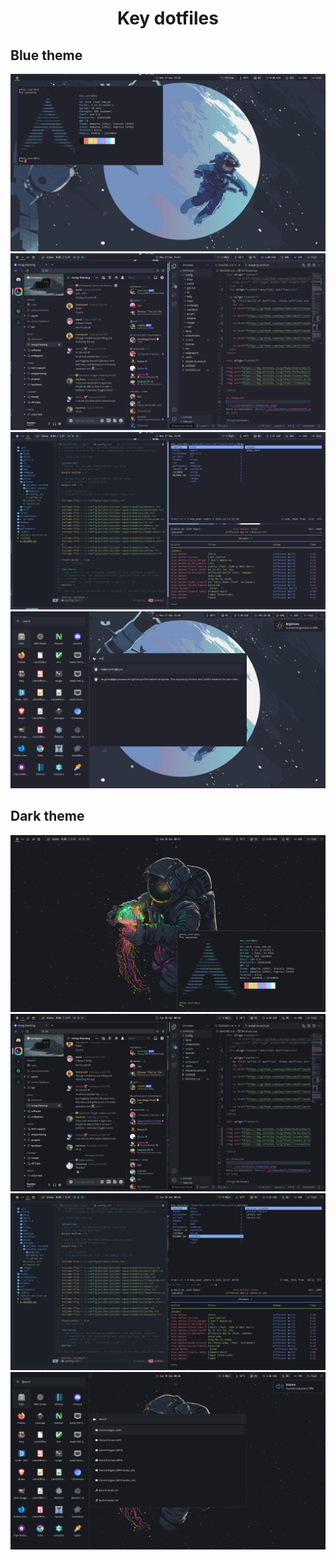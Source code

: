 <h1 align="center">Key dotfiles</h1>

## Blue theme

![](./blue/1.png?raw=true)
![](./blue/2.png?raw=true)
![](./blue/3.png?raw=true)
![](./blue/4.png?raw=true)

## Dark theme

![](./dark/1.png?raw=true)
![](./dark/2.png?raw=true)
![](./dark/3.png?raw=true)
![](./dark/4.png?raw=true)